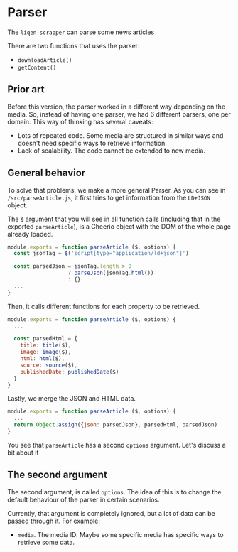 # Parser

The `liqen-scrapper` can parse some news articles

There are two functions that uses the parser:

- `downloadArticle()`
- `getContent()`

## Prior art

Before this version, the parser worked in a different way depending on the media. So, instead of having one parser, we had 6 different parsers, one per domain. This way of thinking has several caveats:

- Lots of repeated code. Some media are structured in similar ways and doesn't need specific ways to retrieve information.
- Lack of scalability. The code cannot be extended to new media.

## General behavior

To solve that problems, we make a more general Parser. As you can see in `/src/parseArticle.js`, it first tries to get information from the `LD+JSON` object.

The `$` argument that you will see in all function calls (including that in the exported `parseArticle`), is a Cheerio object with the DOM of the whole page already loaded.

```js
module.exports = function parseArticle ($, options) {
  const jsonTag = $('script[type="application/ld+json"]')

  const parsedJson = jsonTag.length > 0
                   ? parseJson(jsonTag.html())
                   : {}
  ...
}
```

Then, it calls different functions for each property to be retrieved.

```js
module.exports = function parseArticle ($, options) {
  ...

  const parsedHtml = {
    title: title($),
    image: image($),
    html: html($),
    source: source($),
    publishedDate: publishedDate($)
  }
}
```

Lastly, we merge the JSON and HTML data.

```js
module.exports = function parseArticle ($, options) {
  ...
  return Object.assign({json: parsedJson}, parsedHtml, parsedJson)
}
```

You see that `parseArticle` has a second `options` argument. Let's discuss a bit about it

## The second argument

The second argument, is called `options`. The idea of this is to change the default behaviour of the parser in certain scenarios.

Currently, that argument is completely ignored, but a lot of data can be passed through it. For example:

- `media`. The media ID. Maybe some specific media has specific ways to retrieve some data.
